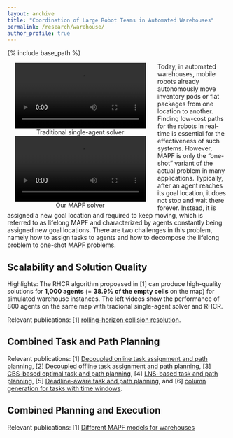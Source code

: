 ```yaml
---
layout: archive
title: "Coordination of Large Robot Teams in Automated Warehouses"
permalink: /research/warehouse/
author_profile: true
---
```


{% include base_path %}

<!--
<img src="https://jiaoyang-li.github.io/images/PBS_w=10_800agents-8x.mp4" title="warehouse demo" style="float:left;width:250pt;padding-right:10px;" />
<figure class="video_container">
  <video width="320" autoplay loop>
    <source src="https://jiaoyang-li.github.io/images/Single+_800agents-8x.mp4" type="video/mp4">
    <source src="https://jiaoyang-li.github.io/images/PBS_w=10_800agents-8x.mp4" type="video/mp4">
  </video>
</figure>
<video width="320" height="240" controls>
  <source src="ttps://jiaoyang-li.github.io/images/warehouse.mkv" type="video/mkv">
</video>
--> 



 <div id="wrapper" align="center" style="float:left;width:250pt;padding-right:10px;"> 
     <video id="single-agent" width="300pt"  autoplay loop controls> 
         <source type="video/mp4" src="https://jiaoyang-li.github.io/images/Single+_800agents-8x.mp4" /> 
     </video>
    <figcaption>Traditional single-agent solver</figcaption>
     <video id="multi-agent" width="300pt"  autoplay loop controls> 
         <source type="video/mp4" src="https://jiaoyang-li.github.io/images/PBS_w=10_800agents-8x.mp4" /> 
     </video>
     <figcaption>Our MAPF solver</figcaption>
     <div class="clear"></div> 
 </div>
Today, in automated warehouses, mobile robots already autonomously move inventory pods or flat packages from one location to another. Finding low-cost paths for the robots in real-time is essential for the effectiveness of such systems. However, MAPF is only the “one-shot” variant of the actual problem in many applications. Typically, after an agent reaches its goal location, it does not stop and wait there forever. Instead, it is assigned a new goal location and required to keep moving, which is referred to as lifelong MAPF and characterized by agents constantly being assigned new goal locations. There are two challenges in this problem, namely how to assign tasks to agents and how to decompose the lifelong problem to one-shot MAPF problems.               


## Scalability and Solution Quality

Highlights:
The RHCR algorithm propoased in [1] can produce high-quality solutions for **1,000 agents** (= **38.9% of the empty cells** on the map) for simulated warehouse instances. The left videos show the performance of 800 agents on the same map with tradional single-agent solver and RHCR.

Relevant publications: 
[1] [rolling-horizon collision resolution](https://jiaoyangli.me/publications/LiAAAI21lifelong).


## Combined Task and Path Planning

Relevant publications: 
[1] [Decoupled online task assignment and path planning](https://jiaoyangli.me/publications/MaAAMAS17), 
[2] [Decoupled offline task assignment and path planning](https://jiaoyangli.me/publications/LiuAAMAS19), 
[3] [CBS-based optimal task and path planning](https://jiaoyangli.me/publications/ZhongICRA22), 
[4] [LNS-based task and path planning](https://jiaoyangli.me/publications/XuIROS22),
[5] [Deadline-aware task and path planning](https://jiaoyangli.me/publications/HuangHSI22), and
[6] [column generation for tasks with time windows](https://arxiv.org/abs/2103.08835 "Preprint 2021").


## Combined Planning and Execution

Relevant publications: 
[1] [Different MAPF models for warehouses](https://jiaoyangli.me/publications/VaramballySoCS22)